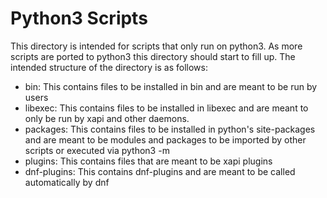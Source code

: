 # Python3 Scripts

This directory is intended for scripts that only run on python3. As more scripts are
ported to python3 this directory should start to fill up. The intended structure of
the directory is as follows:

- bin: This contains files to be installed in bin and are meant to be run by users
- libexec: This contains files to be installed in libexec and are meant to only be
run by xapi and other daemons.
- packages: This contains files to be installed in python's site-packages and are meant
to be modules and packages to be imported by other scripts or executed via python3 -m
- plugins: This contains files that are meant to be xapi plugins
- dnf-plugins: This contains dnf-plugins and are meant to be called automatically by dnf
